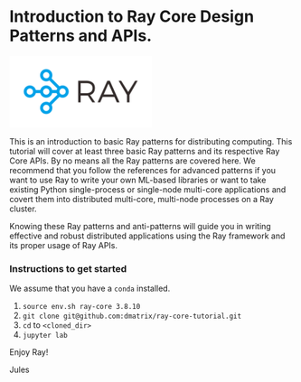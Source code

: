 # Introduction to Ray Core Design Patterns and APIs.

<img src="images/ray-logo.png" height="50%" width="50%">


This is an introduction to basic Ray patterns for distributing computing. This tutorial will cover at least three basic Ray patterns
and its respective Ray Core APIs. By no means all the Ray patterns are covered here. We recommend that you follow the references
for advanced patterns if you want to use Ray to write your own ML-based libraries or want to take existing Python single-process or
single-node multi-core applications and covert them into distributed multi-core, multi-node processes on a Ray cluster.

Knowing these Ray patterns and anti-patterns will guide you in writing effective and robust distributed applications 
using the Ray framework and its proper usage of Ray APIs.

### Instructions to get started

We assume that you have a `conda` installed.

 1. `source env.sh ray-core 3.8.10` 
 3. `git clone git@github.com:dmatrix/ray-core-tutorial.git`
 4. `cd` to `<cloned_dir>`
 5. `jupyter lab`
 
 Enjoy Ray!
 
 Jules

